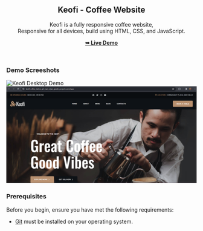 <div align="center">

  <h2 align="center">Keofi - Coffee Website</h2>

  Keofi is a fully responsive coffee website, <br />Responsive for all devices, build using HTML, CSS, and JavaScript.

  <a href="https://keofi-coffee-station-srijan-gulatis-projects.vercel.app/"><strong>➥ Live Demo</strong></a>

</div>

<br />

### Demo Screeshots

![Keofi Desktop Demo](https://github.com/SrijanGulati36/Keofi_Coffee_Station/blob/main/readme-images/demo-1.png")
<img src="https://github.com/SrijanGulati36/Keofi_Coffee_Station/blob/main/readme-images/demo-1.png" />

### Prerequisites

Before you begin, ensure you have met the following requirements:

* [Git](https://git-scm.com/downloads "Download Git") must be installed on your operating system.


